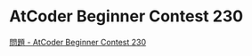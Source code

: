 AtCoder Beginner Contest 230
===

[問題 - AtCoder Beginner Contest 230](https://atcoder.jp/contests/abc230/tasks)
